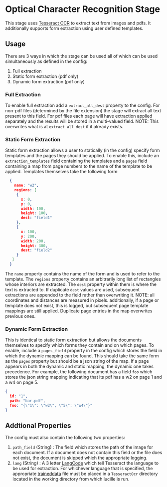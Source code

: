 # Optical Character Recognition Stage
This stage uses [Tesseract OCR](https://github.com/tesseract-ocr/tesseract) to extract text from images and pdfs. It additionally supports form extraction using user defined templates. 

## Usage 
There are 3 ways in which the stage can be used all of which can be used simultaneously as defined in the config:
1. Full extraction 
2. Static form extraction (pdf only)
3. Dynamic form extraction (pdf only)

### Full Extraction 
To enable full extraction add a `extract_all_dest` property to the config. For non-pdf files (determined by the file extension) the stage will extract all text present to this field. 
For pdf files each page will have extraction applied separately and the results will be stored in a multi-valued field. NOTE: This overwrites what is at `extract_all_dest` if it already exists. 

### Static Form Extraction
Static form extraction allows a user to statically (in the config) specify form templates and the pages they should be applied. To enable this, include an `extraction_templates` field containing the templates and 
a `pages` field containing a map from page numbers to the name of the template to be applied. Templates themselves take the following form: 
```json 
  {
    name: "w2",
    regions: [
     {
       x: 0,
       y: 0,
       width: 100,
       height: 100,
       dest: "field1"
     },
     {
       x: 100,
       y: 200,
       width: 200,
       height: 300,
       dest: "field2"
     }
   ]
  }
```
The `name` property contains the name of the form and is used to refer to the template. The `regions` property contains an arbitrarily long list of rectangles whose interiors are extracted. The `dest` property within
them is where the text is extracted to. If duplicate `dest` values are used, subsequent extractions are appended to the field rather than overwriting it. NOTE: all coordinates and distances are measured in pixels.
additionally, if a page or template does not exist, this is logged, but subsequent page template mappings are still applied. Duplicate page entries in the map overwrites previous ones.

### Dynamic Form Extraction 
This is identical to static form extraction but allows the documents themselves to specify which forms they contain and on which pages. To enable, include a `pages_field` property in the config which stores the field
in which the dynamic mapping can be found. This should take the same form as the `pages` property but should be a json string of the map. If a page appears in both the dynamic and static mapping, the dynamic one takes precedence.
For example, the following document has a field `foo` which stores the json string mapping indicating that its pdf has a w2 on page 1 and a w4 on page 5. 
```json 
{
  id: "1",
  path: "bar.pdf",
  foo: "{\"1\": \"w2\", \"5\": \"w4\"}"
}
```

## Addtional Properties 
The config must also contain the following two properties:
1. `path_field` (String) : The field which stores the path of the image for each document. If a document does not contain this field or the file does not exist, the document is skipped which the appropriate logging.
2. `lang` (String) : A 3 letter [LangCode](https://tesseract-ocr.github.io/tessdoc/Data-Files-in-different-versions.html) which tell Tesseract the language to be used for extraction. For whichever language that is specified, 
the appropriate [traineddata](https://github.com/tesseract-ocr/tessdata) file must be placed in a `TesseractOcr` directory located in the working directory from which lucille is run.  

